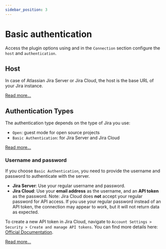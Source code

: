 ```yaml
---
sidebar_position: 3
---
```

# Basic authentication

Access the plugin options using and in the `Connection` section configure the `host` and `authentication`.

## Host
In case of Atlassian Jira Server or Jira Cloud, the host is the base URL of your Jira instance.

[Read more...](/docs/configuration/authentication#host)

## Authentication Types

The authentication type depends on the type of Jira you use:

- `Open`: guest mode for open source projects
- `Basic Authentication`: for Jira Server and Jira Cloud

[Read more...](/docs/configuration/authentication#authentication-types)

### Username and password

If you choose `Basic Authentication`, you need to provide the username and password to authenticate with the server.

- **Jira Server**: Use your regular username and password.
- **Jira Cloud**: Use your **email address** as the username, and an **API token** as the password. Note: Jira Cloud does **not** accept your regular password for API access. If you use your regular password instead of an API token, the connection may appear to work, but it will not return data as expected.

To create a new API token in Jira Cloud, navigate to `Account Settings > Security > Create and manage API tokens`. You can find more details here: [Official Documentation](https://support.atlassian.com/atlassian-account/docs/manage-api-tokens-for-your-atlassian-account/).

[Read more...](/docs/configuration/authentication#username-and-password)